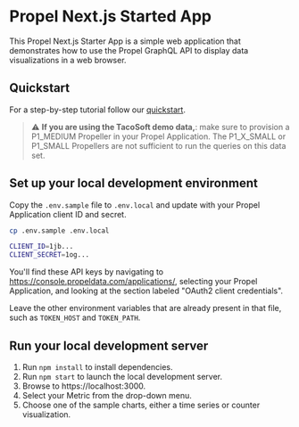 # Propel Next.js Started App

This Propel Next.js Starter App is a simple web application that demonstrates how to use the Propel GraphQL API to display data visualizations in a web browser.

## Quickstart

For a step-by-step tutorial follow our [quickstart](https://www.propeldata.com/docs/quickstart).

> ⚠️ **If you are using the TacoSoft demo data,**: make sure to provision a P1_MEDIUM Propeller in your Propel Application. The P1_X_SMALL or P1_SMALL Propellers are not sufficient to run the queries on this data set.

## Set up your local development environment

Copy the `.env.sample` file to `.env.local` and update with your Propel Application client ID and secret.

```bash
cp .env.sample .env.local
```

```bash
CLIENT_ID=1jb...
CLIENT_SECRET=1og...
```

You'll find these API keys by navigating to https://console.propeldata.com/applications/, selecting your Propel Application, and looking at the section labeled "OAuth2 client credentials".

Leave the other environment variables that are already present in that file, such as `TOKEN_HOST` and `TOKEN_PATH`.

## Run your local development server

1. Run `npm install` to install dependencies.
2. Run `npm start` to launch the local development server.
3. Browse to https://localhost:3000.
4. Select your Metric from the drop-down menu.
5. Choose one of the sample charts, either a time series or counter visualization.
